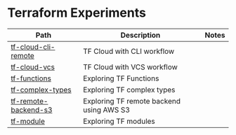 # Terraform Experiments
|Path|Description|Notes|
|----|-----------|-----|
|[tf-cloud-cli-remote](./tf-cloud-cli-remote)|TF Cloud with CLI workflow||
|[tf-cloud-vcs](./tf-cloud-vcs)|TF Cloud with VCS workflow||
|[tf-functions](./tf-functions)|Exploring TF Functions||
|[tf-complex-types](./tf-complex-types)|Exploring TF complex types||
|[tf-remote-backend-s3](./tf-remote-backend-s3)|Exploring TF remote backend using AWS S3||
|[tf-module](./tf-module)|Exploring TF modules||